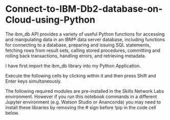 # Connect-to-IBM-Db2-database-on-Cloud-using-Python



The ibm_db API provides a variety of useful Python functions for accessing and manipulating data in an IBM® data server database, including functions for connecting to a database, preparing and issuing SQL statements, fetching rows from result sets, calling stored procedures, committing and rolling back transactions, handling errors, and retrieving metadata.

I have first import the ibm_db library into my Python Application.

Execute the following cells by clicking within it and then press Shift and Enter keys simultaneously.

The following required modules are pre-installed in the Skills Network Labs environment. However if you run this notebook commands in a different Jupyter environment (e.g. Watson Studio or Ananconda) you may need to install these libraries by removing the # sign before !pip in the code cell below.

